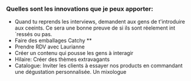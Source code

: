 ### Quelles sont les innovations que je peux apporter:

- Quand tu reprends les interviews, demandent aux gens de t'introduire aux ceeints. Ce sera une bonne preuve de si ils sont réelement int´ressés ou pas. 
- Faire des emballages Catchy **
- Prendre RDV avec Laurianne
- Créer un contenu qui pousse les gens à interagir
- Hilaire: Créer des thèmes extravagants
- Catalogue: Inviter les clients à essayer nos products en commandant une dégustation personnalisée. Un mixologue